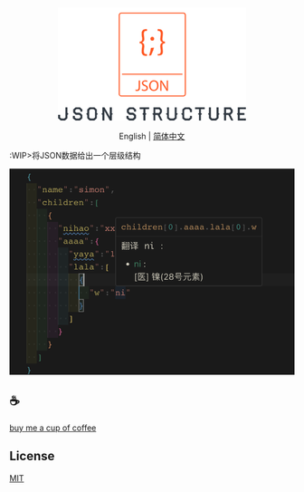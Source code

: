 <p align="center">
<img height="200" src="./assets/kv.png" alt="vscode json structure">
</p>
<p align="center"> English | <a href="./README_zh.md">简体中文</a></p>

:WIP>将JSON数据给出一个层级结构

![demo](/assets/demo.jpg)


## :coffee:

[buy me a cup of coffee](https://github.com/Simon-He95/sponsor)

## License

[MIT](./license)
